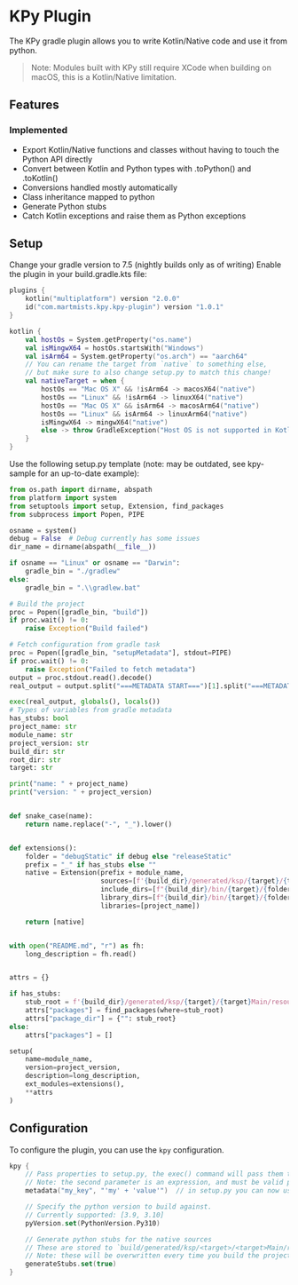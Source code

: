 # KPy Plugin

The KPy gradle plugin allows you to write Kotlin/Native code and use it from python.

> Note: Modules built with KPy still require XCode when building on macOS, this is a Kotlin/Native limitation.

## Features

### Implemented

- Export Kotlin/Native functions and classes without having to touch the Python API directly
- Convert between Kotlin and Python types with .toPython() and .toKotlin()
- Conversions handled mostly automatically
- Class inheritance mapped to python
- Generate Python stubs
- Catch Kotlin exceptions and raise them as Python exceptions

## Setup

Change your gradle version to 7.5 (nightly builds only as of writing)
Enable the plugin in your build.gradle.kts file:

```kotlin
plugins {
    kotlin("multiplatform") version "2.0.0"
    id("com.martmists.kpy.kpy-plugin") version "1.0.1"
}

kotlin {
    val hostOs = System.getProperty("os.name")
    val isMingwX64 = hostOs.startsWith("Windows")
    val isArm64 = System.getProperty("os.arch") == "aarch64"
    // You can rename the target from `native` to something else, 
    // but make sure to also change setup.py to match this change!
    val nativeTarget = when {
        hostOs == "Mac OS X" && !isArm64 -> macosX64("native")
        hostOs == "Linux" && !isArm64 -> linuxX64("native")
        hostOs == "Mac OS X" && isArm64 -> macosArm64("native")
        hostOs == "Linux" && isArm64 -> linuxArm64("native")
        isMingwX64 -> mingwX64("native")
        else -> throw GradleException("Host OS is not supported in Kotlin/Native.")
    }
}
```

Use the following setup.py template (note: may be outdated, see kpy-sample for an up-to-date example):

```python
from os.path import dirname, abspath
from platform import system
from setuptools import setup, Extension, find_packages
from subprocess import Popen, PIPE

osname = system()
debug = False  # Debug currently has some issues
dir_name = dirname(abspath(__file__))

if osname == "Linux" or osname == "Darwin":
    gradle_bin = "./gradlew"
else:
    gradle_bin = ".\\gradlew.bat"

# Build the project
proc = Popen([gradle_bin, "build"])
if proc.wait() != 0:
    raise Exception("Build failed")

# Fetch configuration from gradle task
proc = Popen([gradle_bin, "setupMetadata"], stdout=PIPE)
if proc.wait() != 0:
    raise Exception("Failed to fetch metadata")
output = proc.stdout.read().decode()
real_output = output.split("===METADATA START===")[1].split("===METADATA END===")[0]

exec(real_output, globals(), locals())
# Types of variables from gradle metadata
has_stubs: bool
project_name: str
module_name: str
project_version: str
build_dir: str
root_dir: str
target: str

print("name: " + project_name)
print("version: " + project_version)


def snake_case(name):
    return name.replace("-", "_").lower()


def extensions():
    folder = "debugStatic" if debug else "releaseStatic"
    prefix = "_" if has_stubs else ""
    native = Extension(prefix + module_name,
                       sources=[f'{build_dir}/generated/ksp/{target}/{target}Main/resources/entrypoint.cpp'],
                       include_dirs=[f"{build_dir}/bin/{target}/{folder}/"],
                       library_dirs=[f"{build_dir}/bin/{target}/{folder}/"],
                       libraries=[project_name])

    return [native]


with open("README.md", "r") as fh:
    long_description = fh.read()


attrs = {}

if has_stubs:
    stub_root = f'{build_dir}/generated/ksp/{target}/{target}Main/resources'
    attrs["packages"] = find_packages(where=stub_root)
    attrs["package_dir"] = {"": stub_root}
else:
    attrs["packages"] = []

setup(
    name=module_name,
    version=project_version,
    description=long_description,
    ext_modules=extensions(),
    **attrs
)

```

## Configuration

To configure the plugin, you can use the `kpy` configuration.

```kotlin
kpy {
    // Pass properties to setup.py, the exec() command will pass them to the context
    // Note: the second parameter is an expression, and must be valid python.
    metadata("my_key", "'my' + 'value'")  // in setup.py you can now use my_key and it evaluates to 'myvalue'

    // Specify the python version to build against.
    // Currently supported: [3.9, 3.10]
    pyVersion.set(PythonVersion.Py310)

    // Generate python stubs for the native sources
    // These are stored to `build/generated/ksp/<target>/<target>Main/resources/`
    // Note: these will be overwritten every time you build the project
    generateStubs.set(true)
}
```
